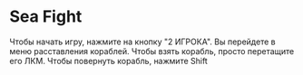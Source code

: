 # Sea Fight
Чтобы начать игру, нажмите на кнопку "2 ИГРОКА". Вы перейдете в меню расставления кораблей. Чтобы взять корабль, просто перетащите его ЛКМ. Чтобы повернуть корабль, нажмите Shift